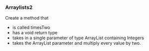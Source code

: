 ### Arraylists2

Create a method that
- is called timesTwo
- has a void return type
- takes in a single parameter of type ArrayList containing Integers
- takes the ArrayList parameter and multiply every value by two.
	
